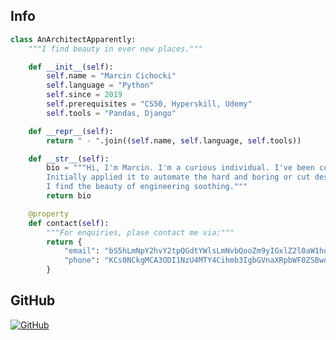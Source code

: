 ## Info
```python
class AnArchitectApparently:
    """I find beauty in ever new places."""

    def __init__(self):
        self.name = "Marcin Cichocki"
        self.language = "Python"
        self.since = 2019
        self.prerequisites = "CS50, Hyperskill, Udemy"
        self.tools = "Pandas, Django"

    def __repr__(self):
        return " - ".join((self.name, self.language, self.tools))

    def __str__(self):
        bio = """Hi, I'm Marcin. I'm a curious individual. I've been consuming code for a few years..
        Initially applied it to automate the hard and boring or cut design & construction related corners, currently (like everyone) peeking into ML and web.
        I find the beauty of engineering soothing."""
        return bio

    @property
    def contact(self):
        """For enquiries, plase contact me via:"""
        return {
            "email": "bS5hLmNpY2hvY2tpQGdtYWlsLmNvbQooZm9yIGxlZ2l0aW1hdGUgcHVycG9zZXMgb25seSk=",
            "phone": "KCs0NCkgMCA3ODI1NzU4MTY4Cihmb3IgbGVnaXRpbWF0ZSBwdXJwb3NlcyBvbmx5KQ=="
        }
```

## GitHub

<a href="https://github.com/cinkovic">
  <img align="center" src="https://github-readme-stats.vercel.app/api?username=cinkovic&show_icons=true&line_height=27&count_private=true&theme=radical&hide=contribs" alt="GitHub" />
</a>
